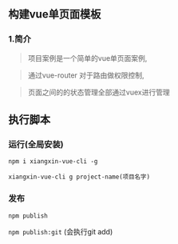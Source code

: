 ## 构建vue单页面模板

### 1.简介
> 项目案例是一个简单的vue单页面案例,

> 通过vue-router 对于路由做权限控制,

> 页面之间的的状态管理全部通过vuex进行管理


## 执行脚本

### 运行(全局安装)
`npm i xiangxin-vue-cli -g`

`xiangxin-vue-cli g project-name(项目名字)`

### 发布

`npm publish`

`npm publish:git` (会执行git add)

